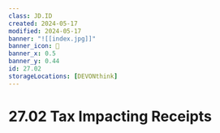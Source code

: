 ```yaml
---
class: JD.ID
created: 2024-05-17
modified: 2024-05-17
banner: "![[index.jpg]]"
banner_icon: 📇
banner_x: 0.5
banner_y: 0.44
id: 27.02
storageLocations: [DEVONthink]
---
```


# 27.02 Tax Impacting Receipts
